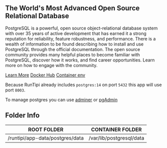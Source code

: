 ## The World's Most Advanced Open Source Relational Database

PostgreSQL is a powerful, open source object-relational database system with over 35 years of active development that
has earned it a strong reputation for reliability, feature robustness, and performance.
There is a wealth of information to be found describing how to install and use PostgreSQL through the official documentation.
The open source community provides many helpful places to become familiar with PostgreSQL, discover how it works, and find
career opportunities. Learn more on how to engage with the community.

[Learn More](https://www.postgresql.org/about/)
[Docker Hub](https://hub.docker.com/_/postgres)
[Container env](https://github.com/docker-library/docs/blob/master/postgres/README.md)

Because RunTipi already includes ```postgres:14``` on port ```5432```
this app will use port ```8003```.

To manage postgres you can use [adminer](/app-store/adminer) or [pgAdmin](/app-store/pgadmin)

## Folder Info
| ROOT FOLDER                      | CONTAINER FOLDER         |
|----------------------------------|--------------------------|
| /runtipi/app-data/postgres/data  | /var/lib/postgresql/data |